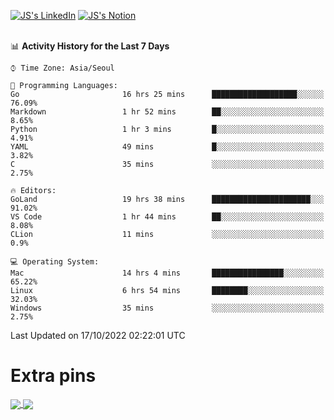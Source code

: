 
[![JS's LinkedIn](https://img.shields.io/badge/LinkedIn-blue?style=for-the-badge&logo=linkedin)](https://www.linkedin.com/in/jaeseung-lee-5a2a32139/) 
[![JS's Notion](https://img.shields.io/badge/Notion-black?style=for-the-badge&logo=notion)](https://bit.ly/ljswiki1) <br><br>
<!-- ![JS's GitHub stats](https://github-readme-stats-lemon-five.vercel.app/api?username=tkxkd0159&hide=contribs,prs,stars,issues&show_icons=true&theme=react&include_all_commits=true)   -->
<!-- ![Top Langs](https://github-readme-stats-lemon-five.vercel.app/api/top-langs/?username=tkxkd0159&layout=compact&hide=jupyter%20notebook,scss,html,css&langs_count=10)  -->


<!--START_SECTION:waka-->
📊 **Activity History for the Last 7 Days** 

```text
⌚︎ Time Zone: Asia/Seoul

💬 Programming Languages: 
Go                       16 hrs 25 mins      ███████████████████░░░░░░   76.09% 
Markdown                 1 hr 52 mins        ██░░░░░░░░░░░░░░░░░░░░░░░   8.65% 
Python                   1 hr 3 mins         █░░░░░░░░░░░░░░░░░░░░░░░░   4.91% 
YAML                     49 mins             █░░░░░░░░░░░░░░░░░░░░░░░░   3.82% 
C                        35 mins             ░░░░░░░░░░░░░░░░░░░░░░░░░   2.75%

🔥 Editors: 
GoLand                   19 hrs 38 mins      ██████████████████████░░░   91.02% 
VS Code                  1 hr 44 mins        ██░░░░░░░░░░░░░░░░░░░░░░░   8.08% 
CLion                    11 mins             ░░░░░░░░░░░░░░░░░░░░░░░░░   0.9%

💻 Operating System: 
Mac                      14 hrs 4 mins       ████████████████░░░░░░░░░   65.22% 
Linux                    6 hrs 54 mins       ████████░░░░░░░░░░░░░░░░░   32.03% 
Windows                  35 mins             ░░░░░░░░░░░░░░░░░░░░░░░░░   2.75%

```


 Last Updated on 17/10/2022 02:22:01 UTC
<!--END_SECTION:waka-->

# Extra pins
<a href="https://github.com/tkxkd0159/tkxkd0159.github.io">
  <img align="center" src="https://github-readme-stats-lemon-five.vercel.app/api/pin/?username=tkxkd0159&repo=nft-card-game&theme=react" />
</a>
<a href="https://github.com/tkxkd0159/dsalgo">
  <img align="center" src="https://github-readme-stats-lemon-five.vercel.app/api/pin/?username=tkxkd0159&repo=dsalgo&theme=react" />
</a>

<!---
- 🔭 I’m currently working on ...
- 🌱 I’m currently learning blockchain and distributed network
- 👯 I’m looking to collaborate on ...
- 🤔 I’m looking for help with ...
- 💬 Ask me about ...
- 📫 How to reach me: ...
- 😄 Pronouns: ...
- ⚡ Fun fact: ...
-->
